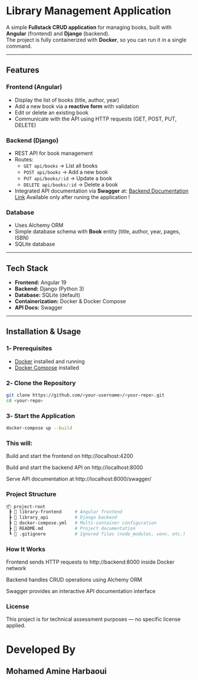 # Library Management Application

A simple **Fullstack CRUD application** for managing books, built with **Angular** (frontend) and **Django** (backend).  
The project is fully containerized with **Docker**, so you can run it in a single command.

---

## Features

### Frontend (Angular)
- Display the list of books (title, author, year)
- Add a new book via a **reactive form** with validation
- Edit or delete an existing book
- Communicate with the API using HTTP requests (GET, POST, PUT, DELETE)

### Backend (Django)
- REST API for book management
- Routes:
  - `GET api/books` → List all books
  - `POST api/books` → Add a new book
  - `PUT api/books/:id` → Update a book
  - `DELETE api/books/:id` → Delete a book
- Integrated API documentation via **Swagger** at:
[Backend Documentation Link](http://127.0.0.1:8000/swagger/)
Available only after runing the application !


### Database
- Uses Alchemy ORM
- Simple database schema with **Book** entity (title, author, year, pages, ISBN)
- SQLite database

---

## Tech Stack
- **Frontend:** Angular 19
- **Backend:** Django (Python 3)
- **Database:** SQLite (default)
- **Containerization:** Docker & Docker Compose
- **API Docs:** Swagger

---

## Installation & Usage

### 1️- Prerequisites
- [Docker](https://www.docker.com/) installed and running  
- [Docker Compose](https://docs.docker.com/compose/) installed

### 2️- Clone the Repository
```bash
git clone https://github.com/<your-username>/<your-repo>.git
cd <your-repo>
```
### 3️- Start the Application
```bash
docker-compose up --build
```

### This will:

Build and start the frontend on http://localhost:4200

Build and start the backend API on http://localhost:8000

Serve API documentation at http://localhost:8000/swagger/

### Project Structure

```bash
📦 project-root
 ┣ 📂 library-frontend     # Angular frontend
 ┣ 📂 library_api          # Django backend
 ┣ 📜 docker-compose.yml   # Multi-container configuration
 ┣ 📜 README.md            # Project documentation
 ┗ 📜 .gitignore           # Ignored files (node_modules, venv, etc.)

```

### How It Works

Frontend sends HTTP requests to http://backend:8000 inside Docker network

Backend handles CRUD operations using Alchemy ORM

Swagger provides an interactive API documentation interface

### License

This project is for technical assessment purposes — no specific license applied.

# Developed By 
## Mohamed Amine Harbaoui